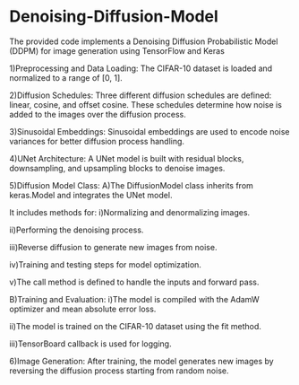 # Denoising-Diffusion-Model

The provided code implements a Denoising Diffusion Probabilistic Model (DDPM) for image generation using TensorFlow and Keras


1)Preprocessing and Data Loading:
The CIFAR-10 dataset is loaded and normalized to a range of [0, 1].



2)Diffusion Schedules:
Three different diffusion schedules are defined: linear, cosine, and offset cosine. These schedules determine how noise is added to the images over the diffusion process.



3)Sinusoidal Embeddings:
Sinusoidal embeddings are used to encode noise variances for better diffusion process handling.



4)UNet Architecture:
A UNet model is built with residual blocks, downsampling, and upsampling blocks to denoise images.



5)Diffusion Model Class:
A)The DiffusionModel class inherits from keras.Model and integrates the UNet model.

It includes methods for:
i)Normalizing and denormalizing images.

ii)Performing the denoising process.

iii)Reverse diffusion to generate new images from noise.

iv)Training and testing steps for model optimization.

v)The call method is defined to handle the inputs and forward pass.


B)Training and Evaluation:
i)The model is compiled with the AdamW optimizer and mean absolute error loss.

ii)The model is trained on the CIFAR-10 dataset using the fit method.

iii)TensorBoard callback is used for logging.


6)Image Generation:
After training, the model generates new images by reversing the diffusion process starting from random noise.

